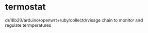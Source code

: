 termostat
=========

ds18b20/arduino/openwrt+ruby/collectd/visage chain to monitor and regulate termperatures